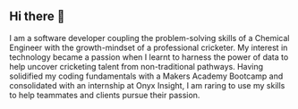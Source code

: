 ## Hi there 👋

I am a software developer coupling the problem-solving skills of a Chemical Engineer with the growth-mindset of a professional cricketer. My interest in technology became a passion when I learnt to harness the power of data to help uncover cricketing talent from non-traditional pathways. Having solidified my coding fundamentals with a Makers Academy Bootcamp and consolidated with an internship at Onyx Insight, I am raring to use my skills to help teammates and clients pursue their passion.


<!--
**leatheronwillow/leatheronwillow** is a ✨ _special_ ✨ repository because its `README.md` (this file) appears on your GitHub profile.

Here are some ideas to get you started:

- 🔭 I’m currently working on ...
- 🌱 I’m currently learning ...
- 👯 I’m looking to collaborate on ...
- 🤔 I’m looking for help with ...
- 💬 Ask me about ...
- 📫 How to reach me: ...
- 😄 Pronouns: ...
- ⚡ Fun fact: ...
-->
